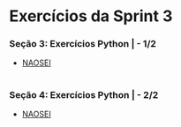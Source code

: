 #
# Exercícios da Sprint 3

### Seção 3: Exercícios Python | - 1/2

- [NAOSEI](#) 

#

### Seção 4: Exercícios Python | - 2/2

- [NAOSEI](#) 

#